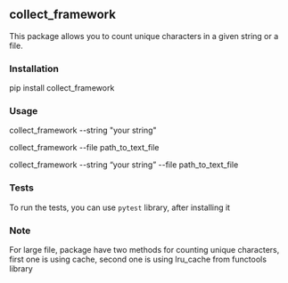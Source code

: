 ## collect_framework

This package allows you to count unique characters in a given string or a file. 

### Installation

pip install collect_framework

### Usage

collect_framework --string "your string"

collect_framework --file path_to_text_file

collect_framework --string “your string” --file path_to_text_file

### Tests

To run the tests, you can use `pytest` library, after installing it

### Note

For large file, package have two methods for counting unique characters, first one is using cache, second one is using lru_cache from functools library